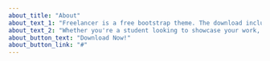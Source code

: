 ```yaml
---
about_title: "About"
about_text_1: "Freelancer is a free bootstrap theme. The download includes the complete source files including HTML, CSS, and JavaScript as well as optional LESS stylesheets for easy customization."
about_text_2: "Whether you're a student looking to showcase your work, a professional looking to attract clients, or a graphic artist looking to share your projects, this template is the perfect starting point!"
about_button_text: "Download Now!"
about_button_link: "#"
---
```

